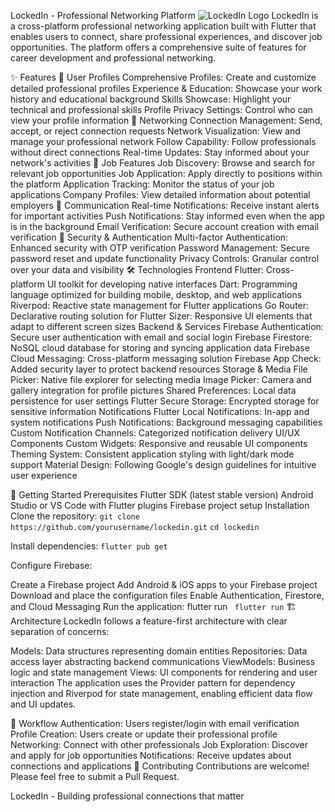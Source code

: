 LockedIn - Professional Networking Platform
<img alt="LockedIn Logo" src="https://upload.wikimedia.org/wikipedia/commons/c/ca/LinkedIn_logo_initials.png">
LockedIn is a cross-platform professional networking application built with Flutter that enables users to connect, share professional experiences, and discover job opportunities. The platform offers a comprehensive suite of features for career development and professional networking.

✨ Features
👤 User Profiles
Comprehensive Profiles: Create and customize detailed professional profiles
Experience & Education: Showcase your work history and educational background
Skills Showcase: Highlight your technical and professional skills
Profile Privacy Settings: Control who can view your profile information
🔗 Networking
Connection Management: Send, accept, or reject connection requests
Network Visualization: View and manage your professional network
Follow Capability: Follow professionals without direct connections
Real-time Updates: Stay informed about your network's activities
💼 Job Features
Job Discovery: Browse and search for relevant job opportunities
Job Application: Apply directly to positions within the platform
Application Tracking: Monitor the status of your job applications
Company Profiles: View detailed information about potential employers
💬 Communication
Real-time Notifications: Receive instant alerts for important activities
Push Notifications: Stay informed even when the app is in the background
Email Verification: Secure account creation with email verification
🔐 Security & Authentication
Multi-factor Authentication: Enhanced security with OTP verification
Password Management: Secure password reset and update functionality
Privacy Controls: Granular control over your data and visibility
🛠️ Technologies
Frontend
Flutter: Cross-platform UI toolkit for developing native interfaces
Dart: Programming language optimized for building mobile, desktop, and web applications
Riverpod: Reactive state management for Flutter applications
Go Router: Declarative routing solution for Flutter
Sizer: Responsive UI elements that adapt to different screen sizes
Backend & Services
Firebase Authentication: Secure user authentication with email and social login
Firebase Firestore: NoSQL cloud database for storing and syncing application data
Firebase Cloud Messaging: Cross-platform messaging solution
Firebase App Check: Added security layer to protect backend resources
Storage & Media
File Picker: Native file explorer for selecting media
Image Picker: Camera and gallery integration for profile pictures
Shared Preferences: Local data persistence for user settings
Flutter Secure Storage: Encrypted storage for sensitive information
Notifications
Flutter Local Notifications: In-app and system notifications
Push Notifications: Background messaging capabilities
Custom Notification Channels: Categorized notification delivery
UI/UX Components
Custom Widgets: Responsive and reusable UI components
Theming System: Consistent application styling with light/dark mode support
Material Design: Following Google's design guidelines for intuitive user experience


🚀 Getting Started
Prerequisites
Flutter SDK (latest stable version)
Android Studio or VS Code with Flutter plugins
Firebase project setup
Installation
Clone the repository:
```git clone https://github.com/yourusername/lockedin.git```
```cd lockedin```

Install dependencies:
```flutter pub get```

Configure Firebase:

Create a Firebase project
Add Android & iOS apps to your Firebase project
Download and place the configuration files
Enable Authentication, Firestore, and Cloud Messaging
Run the application:
flutter run
``` flutter run```
🏗️ Architecture
LockedIn follows a feature-first architecture with clear separation of concerns:

Models: Data structures representing domain entities
Repositories: Data access layer abstracting backend communications
ViewModels: Business logic and state management
Views: UI components for rendering and user interaction
The application uses the Provider pattern for dependency injection and Riverpod for state management, enabling efficient data flow and UI updates.

🔄 Workflow
Authentication: Users register/login with email verification
Profile Creation: Users create or update their professional profile
Networking: Connect with other professionals
Job Exploration: Discover and apply for job opportunities
Notifications: Receive updates about connections and applications
🤝 Contributing
Contributions are welcome! Please feel free to submit a Pull Request.

LockedIn - Building professional connections that matter
